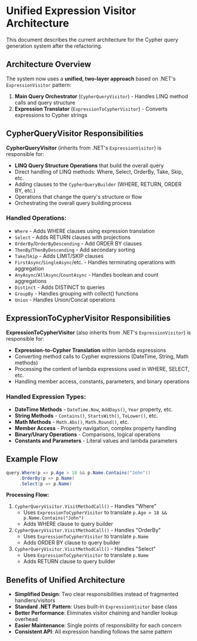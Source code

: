 # Unified Expression Visitor Architecture

This document describes the current architecture for the Cypher query generation system after the refactoring.

## Architecture Overview

The system now uses a **unified, two-layer approach** based on .NET's `ExpressionVisitor` pattern:

1. **Main Query Orchestrator** (`CypherQueryVisitor`) - Handles LINQ method calls and query structure
2. **Expression Translator** (`ExpressionToCypherVisitor`) - Converts expressions to Cypher strings

## CypherQueryVisitor Responsibilities

**CypherQueryVisitor** (inherits from .NET's `ExpressionVisitor`) is responsible for:

- **LINQ Query Structure Operations** that build the overall query
- Direct handling of LINQ methods: Where, Select, OrderBy, Take, Skip, etc.
- Adding clauses to the `CypherQueryBuilder` (WHERE, RETURN, ORDER BY, etc.)
- Operations that change the query's structure or flow
- Orchestrating the overall query building process

### Handled Operations:

- `Where` - Adds WHERE clauses using expression translation
- `Select` - Adds RETURN clauses with projections
- `OrderBy`/`OrderByDescending` - Add ORDER BY clauses
- `ThenBy`/`ThenByDescending` - Add secondary sorting
- `Take`/`Skip` - Adds LIMIT/SKIP clauses
- `FirstAsync`/`SingleAsync`/etc. - Handles terminating operations with aggregation
- `AnyAsync`/`AllAsync`/`CountAsync` - Handles boolean and count aggregations
- `Distinct` - Adds DISTINCT to queries
- `GroupBy` - Handles grouping with collect() functions
- `Union` - Handles Union/Concat operations

## ExpressionToCypherVisitor Responsibilities

**ExpressionToCypherVisitor** (also inherits from .NET's `ExpressionVisitor`) is responsible for:

- **Expression-to-Cypher Translation** within lambda expressions
- Converting method calls to Cypher expressions (DateTime, String, Math methods)
- Processing the content of lambda expressions used in WHERE, SELECT, etc.
- Handling member access, constants, parameters, and binary operations

### Handled Expression Types:

- **DateTime Methods** - `DateTime.Now`, `AddDays()`, `Year` property, etc.
- **String Methods** - `Contains()`, `StartsWith()`, `ToLower()`, etc.
- **Math Methods** - `Math.Abs()`, `Math.Round()`, etc.
- **Member Access** - Property navigation, complex property handling
- **Binary/Unary Operations** - Comparisons, logical operations
- **Constants and Parameters** - Literal values and lambda parameters

## Example Flow

```csharp
query.Where(p => p.Age > 18 && p.Name.Contains("John"))
     .OrderBy(p => p.Name)
     .Select(p => p.Name)
```

**Processing Flow:**

1. `CypherQueryVisitor.VisitMethodCall()` - Handles "Where"
   - Uses `ExpressionToCypherVisitor` to translate `p.Age > 18 && p.Name.Contains("John")`
   - Adds WHERE clause to query builder
2. `CypherQueryVisitor.VisitMethodCall()` - Handles "OrderBy"
   - Uses `ExpressionToCypherVisitor` to translate `p.Name`
   - Adds ORDER BY clause to query builder
3. `CypherQueryVisitor.VisitMethodCall()` - Handles "Select"
   - Uses `ExpressionToCypherVisitor` to translate `p.Name`
   - Adds RETURN clause to query builder

## Benefits of Unified Architecture

- **Simplified Design**: Two clear responsibilities instead of fragmented handlers/visitors
- **Standard .NET Pattern**: Uses built-in `ExpressionVisitor` base class
- **Better Performance**: Eliminates visitor chaining and handler lookup overhead
- **Easier Maintenance**: Single points of responsibility for each concern
- **Consistent API**: All expression handling follows the same pattern
